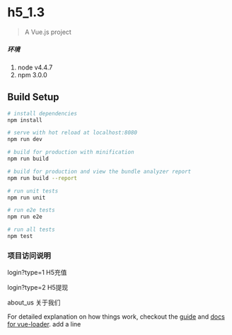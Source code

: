 # h5_1.3

> A Vue.js project

##### 环境
 1. node v4.4.7
 2. npm 3.0.0

## Build Setup

``` bash
# install dependencies
npm install

# serve with hot reload at localhost:8080
npm run dev

# build for production with minification
npm run build

# build for production and view the bundle analyzer report
npm run build --report

# run unit tests
npm run unit

# run e2e tests
npm run e2e

# run all tests
npm test
```
### 项目访问说明
login?type=1  H5充值

login?type=2  H5提现

about_us 关于我们

For detailed explanation on how things work, checkout the [guide](http://vuejs-templates.github.io/webpack/) and [docs for vue-loader](http://vuejs.github.io/vue-loader).
add a line
